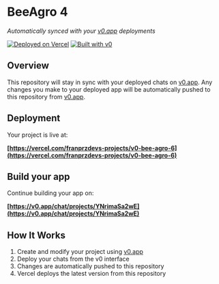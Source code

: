 # BeeAgro 4

*Automatically synced with your [v0.app](https://v0.app) deployments*

[![Deployed on Vercel](https://img.shields.io/badge/Deployed%20on-Vercel-black?style=for-the-badge&logo=vercel)](https://vercel.com/franprzdevs-projects/v0-bee-agro-6)
[![Built with v0](https://img.shields.io/badge/Built%20with-v0.app-black?style=for-the-badge)](https://v0.app/chat/projects/YNrimaSa2wE)

## Overview

This repository will stay in sync with your deployed chats on [v0.app](https://v0.app).
Any changes you make to your deployed app will be automatically pushed to this repository from [v0.app](https://v0.app).

## Deployment

Your project is live at:

**[https://vercel.com/franprzdevs-projects/v0-bee-agro-6](https://vercel.com/franprzdevs-projects/v0-bee-agro-6)**

## Build your app

Continue building your app on:

**[https://v0.app/chat/projects/YNrimaSa2wE](https://v0.app/chat/projects/YNrimaSa2wE)**

## How It Works

1. Create and modify your project using [v0.app](https://v0.app)
2. Deploy your chats from the v0 interface
3. Changes are automatically pushed to this repository
4. Vercel deploys the latest version from this repository
